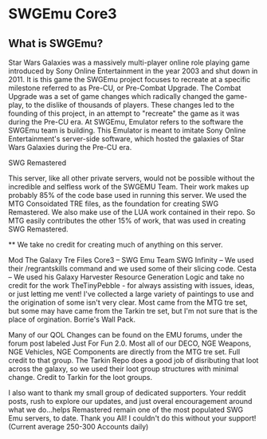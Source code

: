 # SWGEmu Core3

## What is SWGEmu?

Star Wars Galaxies was a massively multi-player online role playing game introduced by Sony Online Entertainment in the year 2003 and shut down in 2011.
It is this game the SWGEmu project focuses to recreate at a specific milestone referred to as Pre-CU, or Pre-Combat Upgrade. The Combat Upgrade was a set of game changes which radically changed the game-play, to the dislike of thousands of players. These changes led to the founding of this project, in an attempt to "recreate" the game as it was during the Pre-CU era.
At SWGEmu, Emulator refers to the software the SWGEmu team is building. This Emulator is meant to imitate Sony Online Entertainment's server-side software, which hosted the galaxies of Star Wars Galaxies during the Pre-CU era.

SWG Remastered

This server, like all other private servers, would not be possible without the incredible and selfless work of the SWGEMU Team. Their work makes up probably 85% of the code base used in running this server. We used the MTG Consoidated TRE files, as the foundation for creating SWG Remastered. We also make use of the LUA work contained in their repo. So MTG easily contributes the other 15% of work, that was used in creating SWG Remastered.

** We take no credit for creating much of anything on this server.

Mod The Galaxy Tre Files 
Core3 – SWG Emu Team
SWG Infinity – We used their /regrantskills command and we used some of their slicing code.
Cesta – We used his Galaxy Harvester Resource Generation Logic and take no credit for the work
TheTinyPebble - for always assisting with issues, ideas, or just letting me vent!
I've collected a large variety of paintings to use and the origination of some isn't very clear. Most came from the MTG tre set, but some may have came from the Tarkin tre set, but I'm not sure that is the place of orgination.
Borrie's Wall Pack.

Many of our QOL Changes can be found on the EMU forums, under the forum post labeled Just For Fun 2.0.
Most all of our DECO, NGE Weapons, NGE Vehicles, NGE Components are directly from the MTG tre set. Full credit to that group. The Tarkin Repo does a good job of disributing that loot across the galaxy, so we used their loot group structures with minimal change. Credit to Tarkin for the loot groups.

I also want to thank my small group of dedicated supporters.  Your reddit posts, rush to explore our updates, and just overal encouragement around what we do...helps Remastered remain one of the most populated SWG Emu servers, to date.  Thank you All! I couldn't do this without your support!  (Current average 250-300 Accounts daily)
